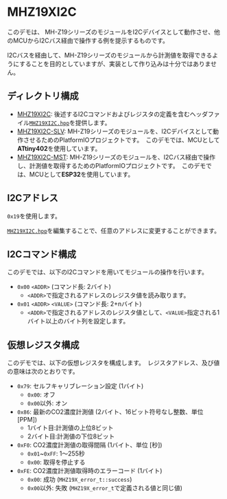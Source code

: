 MHZ19XI2C
=====

このデモは、 MH-Z19シリーズのモジュールをI2Cデバイスとして動作させ、他のMCUからI2Cバス経由で操作する例を提示するものです。

I2Cバスを経由して、MH-Z19シリーズのモジュールから計測値を取得できるようにすることを目的としていますが、実装として作り込みは十分ではありません。

## ディレクトリ構成

- [MHZ19XI2C](./MHZ19XI2C/): 後述するI2Cコマンドおよびレジスタの定義を含むヘッダファイル[`MHZ19XI2C.hpp`](./MHZ19XI2C/MHZ19XI2C.hpp)を提供します。
- [MHZ19XI2C-SLV](./MHZ19XI2C-SLV/): MH-Z19シリーズのモジュールを、I2Cデバイスとして動作させるためのPlatformIOプロジェクトです。　このデモでは、MCUとして**ATtiny402**を使用しています。
- [MHZ19XI2C-MST](./MHZ19XI2C-MST/): MH-Z19シリーズのモジュールを、I2Cバス経由で操作し、計測値を取得するためのPlatformIOプロジェクトです。　このデモでは、MCUとして**ESP32**を使用しています。

## I2Cアドレス
`0x19`を使用します。

[`MHZ19XI2C.hpp`](./MHZ19XI2C/MHZ19XI2C.hpp)を編集することで、任意のアドレスに変更することができます。

## I2Cコマンド構成
このデモでは、以下のI2Cコマンドを用いてモジュールの操作を行います。

- `0x00` `<ADDR>` (コマンド長: 2バイト)
  - `<ADDR>`で指定されるアドレスのレジスタ値を読み取ります。
- `0x01` `<ADDR>` `<VALUE>` (コマンド長: 2+nバイト)
  - `<ADDR>`で指定されるアドレスのレジスタ値として、`<VALUE>`指定される1バイト以上のバイト列を設定します。

## 仮想レジスタ構成
このデモでは、以下の仮想レジスタを構成します。　レジスタアドレス、及び値の意味は次のとおりです。

- `0x79`: セルフキャリブレーション設定 (1バイト)
  - `0x00`: オフ
  - `0x00`以外: オン
- `0x86`: 最新のCO2濃度計測値 (2バイト、16ビット符号なし整数、単位 [PPM])
  - 1バイト目:計測値の上位8ビット
  - 2バイト目:計測値の下位8ビット
- `0xF0`: CO2濃度計測値の取得間隔 (1バイト、単位 [秒])
  - `0x01`~`0xFF`: 1〜255秒
  - `0x00`: 取得を停止する
- `0xFE`: CO2濃度計測値取得時のエラーコード (1バイト)
  - `0x00`: 成功 (`MHZ19X_error_t::success`)
  - `0x00`以外: 失敗 (`MHZ19X_error_t`で定義される値と同じ値)
